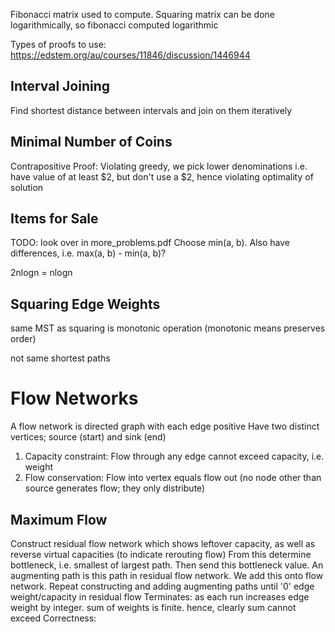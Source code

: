 <!-- SPDX-License-Identifier: zlib-acknowledgement -->
Fibonacci matrix used to compute.
Squaring matrix can be done logarithmically, so fibonacci computed logarithmic

Types of proofs to use:
https://edstem.org/au/courses/11846/discussion/1446944

## Interval Joining
Find shortest distance between intervals and join on them iteratively

## Minimal Number of Coins
Contrapositive Proof: Violating greedy, we pick lower denominations
i.e. have value of at least $2, but don't use a $2, hence violating optimality of solution

## Items for Sale
TODO: look over in more_problems.pdf
Choose min(a, b).
Also have differences, i.e. max(a, b) - min(a, b)? 

2nlogn = nlogn

## Squaring Edge Weights
same MST as squaring is monotonic operation (monotonic means preserves order)

not same shortest paths

# Flow Networks
A flow network is directed graph with each edge positive
Have two distinct vertices; source (start) and sink (end)
1. Capacity constraint:
  Flow through any edge cannot exceed capacity, i.e. weight
2. Flow conservation:
  Flow into vertex equals flow out (no node other than source generates flow; they only distribute)

## Maximum Flow
Construct residual flow network which shows leftover capacity, as well as reverse virtual capacities (to indicate rerouting flow)
From this determine bottleneck, i.e. smallest of largest path. Then send this bottleneck value.
An augmenting path is this path in residual flow network. We add this onto flow network.
Repeat constructing and adding augmenting paths until '0' edge weight/capacity in residual flow
Terminates: as each run increases edge weight by integer. sum of weights is finite. hence, clearly sum cannot exceed
Correctness: 
